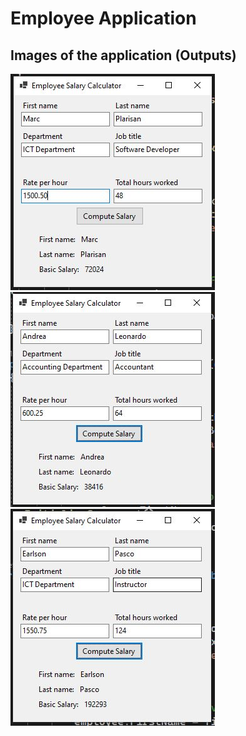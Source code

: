 # Employee Application

## Images of the application (Outputs)

![Output 1](Images/EmployeeApplicationOutput1.JPG)
![Output 2](Images/EmployeeApplicationOutput2.JPG)
![Output 3](Images/EmployeeApplicationOutput3.JPG)
